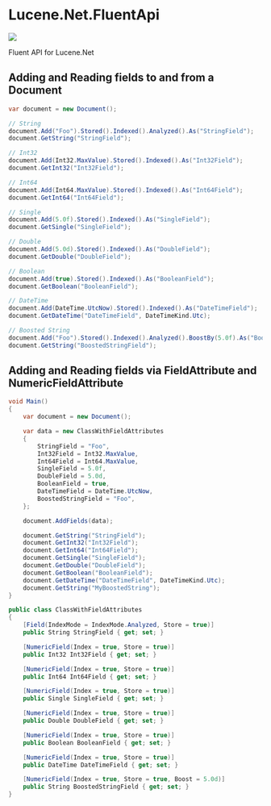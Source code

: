 # Lucene.Net.FluentApi
![](https://spiralapps.visualstudio.com/DefaultCollection/_apis/public/build/definitions/5c966bbb-1fb5-42d3-a4ff-be9aecd6277b/3/badge)

Fluent API for Lucene.Net

Adding and Reading fields to and from a Document
------------------------------------------------------------
```c#
var document = new Document();

// String
document.Add("Foo").Stored().Indexed().Analyzed().As("StringField");
document.GetString("StringField");

// Int32
document.Add(Int32.MaxValue).Stored().Indexed().As("Int32Field");
document.GetInt32("Int32Field");

// Int64
document.Add(Int64.MaxValue).Stored().Indexed().As("Int64Field");
document.GetInt64("Int64Field");

// Single
document.Add(5.0f).Stored().Indexed().As("SingleField");
document.GetSingle("SingleField");

// Double
document.Add(5.0d).Stored().Indexed().As("DoubleField");
document.GetDouble("DoubleField");

// Boolean
document.Add(true).Stored().Indexed().As("BooleanField");
document.GetBoolean("BooleanField");

// DateTime
document.Add(DateTime.UtcNow).Stored().Indexed().As("DateTimeField");
document.GetDateTime("DateTimeField", DateTimeKind.Utc);

// Boosted String
document.Add("Foo").Stored().Indexed().Analyzed().BoostBy(5.0f).As("BoostedStringField");
document.GetString("BoostedStringField");
```


Adding and Reading fields via FieldAttribute and NumericFieldAttribute
------------------------------------------------------------
```c#
void Main()
{
	var document = new Document();

	var data = new ClassWithFieldAttributes
	{
		StringField = "Foo",
		Int32Field = Int32.MaxValue,
		Int64Field = Int64.MaxValue,
		SingleField = 5.0f,
		DoubleField = 5.0d,
		BooleanField = true,
		DateTimeField = DateTime.UtcNow,
		BoostedStringField = "Foo",
	};

	document.AddFields(data);

	document.GetString("StringField");
	document.GetInt32("Int32Field");
	document.GetInt64("Int64Field");
	document.GetSingle("SingleField");
	document.GetDouble("DoubleField");
	document.GetBoolean("BooleanField");
	document.GetDateTime("DateTimeField", DateTimeKind.Utc);
	document.GetString("MyBoostedString");
}

public class ClassWithFieldAttributes
{
	[Field(IndexMode = IndexMode.Analyzed, Store = true)]
	public String StringField { get; set; }

	[NumericField(Index = true, Store = true)]
	public Int32 Int32Field { get; set; }

	[NumericField(Index = true, Store = true)]
	public Int64 Int64Field { get; set; }

	[NumericField(Index = true, Store = true)]
	public Single SingleField { get; set; }

	[NumericField(Index = true, Store = true)]
	public Double DoubleField { get; set; }

	[NumericField(Index = true, Store = true)]
	public Boolean BooleanField { get; set; }

	[NumericField(Index = true, Store = true)]
	public DateTime DateTimeField { get; set; }

	[NumericField(Index = true, Store = true, Boost = 5.0d)]
	public String BoostedStringField { get; set; }
}
```